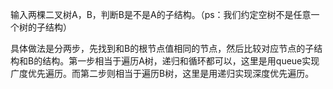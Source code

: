 输入两棵二叉树A，B，判断B是不是A的子结构。（ps：我们约定空树不是任意一个树的子结构）

具体做法是分两步，先找到和B的根节点值相同的节点，然后比较对应节点的子结构和B的结构。第一步相当于遍历A树，递归和循环都可以，这里是用queue实现广度优先遍历。而第二步则相当于遍历B树，这里是用递归实现深度优先遍历。